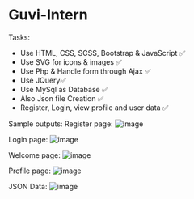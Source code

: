 # Guvi-Intern

Tasks:
- Use HTML, CSS, SCSS, Bootstrap & JavaScript ✅
- Use SVG for icons & images ✅
- Use Php & Handle form through Ajax ✅
- Use JQuery✅
- Use MySql as Database ✅
- Also Json file Creation ✅
- Register, Login, view profile and user data ✅


Sample outputs:
Register page:
![image](https://user-images.githubusercontent.com/80109029/199030444-7fb77d3c-23a0-46cb-8a3d-12f9ea78611c.png)

Login page:
![image](https://user-images.githubusercontent.com/80109029/199029593-12746dc8-35ff-4c63-9e25-c58e2425468a.png)

Welcome page:
![image](https://user-images.githubusercontent.com/80109029/199029914-e772628f-5f2b-416e-a416-c26a24119610.png)

Profile page:
![image](https://user-images.githubusercontent.com/80109029/199030129-44875a37-513f-4c75-b072-c69c4aefe8ac.png)

JSON Data:
![image](https://user-images.githubusercontent.com/80109029/199030256-8a29d792-4070-4a1b-b30b-88a609d7e33c.png)


